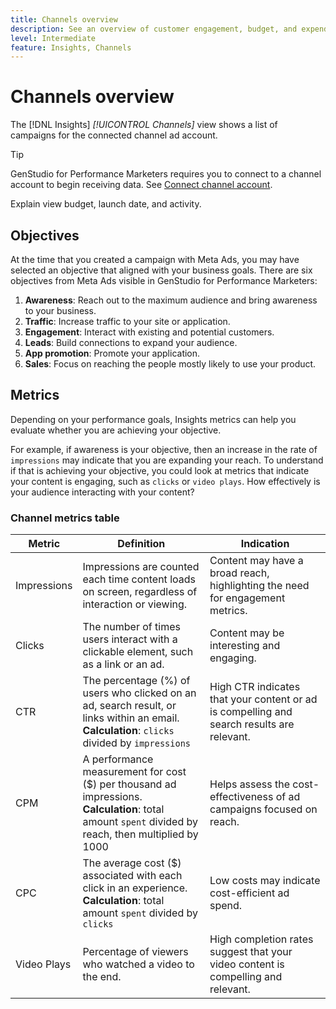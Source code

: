 ```yaml
---
title: Channels overview
description: See an overview of customer engagement, budget, and expenditures for marketing campaigns and asset performance in Adobe GenStudio for Performance Marketers.
level: Intermediate
feature: Insights, Channels
---
```


# Channels overview

The [!DNL Insights] _[!UICONTROL Channels]_ view shows a list of campaigns for the connected channel ad account.

>[!TIP]
>
>GenStudio for Performance Marketers requires you to connect to a channel account to begin receiving data. See [Connect channel account](connect-channel.md).

Explain view
budget, launch date, and activity.

## Objectives

At the time that you created a campaign with Meta Ads, you may have selected an objective that aligned with your business goals. There are six objectives from Meta Ads visible in GenStudio for Performance Marketers:

1. **Awareness**: Reach out to the maximum audience and bring awareness to your business.
1. **Traffic**: Increase traffic to your site or application.
1. **Engagement**: Interact with existing and potential customers.
1. **Leads**: Build connections to expand your audience.
1. **App promotion**: Promote your application.
1. **Sales**: Focus on reaching the people mostly likely to use your product.

## Metrics

Depending on your performance goals, Insights metrics can help you evaluate whether you are achieving your objective.

For example, if awareness is your objective, then an increase in the rate of `impressions` may indicate that you are expanding your reach. To understand if that is achieving your objective, you could look at metrics that indicate your content is engaging, such as `clicks` or `video plays`. How effectively is your audience interacting with your content? 

### Channel metrics table

| Metric      | Definition                    | Indication                       |
| ----------- | ----------------------------- | -------------------------------- |
| Impressions | Impressions are counted each time content loads on screen, regardless of interaction or viewing. | Content may have a broad reach, highlighting the need for engagement metrics. |
| Clicks      | The number of times users interact with a clickable element, such as a link or an ad. | Content may be interesting and engaging. |
| CTR         | The percentage (%) of users who clicked on an ad, search result, or links within an email.<br>**Calculation**: `clicks` divided by `impressions` | High CTR indicates that your content or ad is compelling and search results are relevant. |
| CPM         | A performance measurement for cost ($) per thousand ad impressions.<br>**Calculation**: total amount `spent` divided by reach, then multiplied by 1000  | Helps assess the cost-effectiveness of ad campaigns focused on reach. |
| CPC         | The average cost ($) associated with each click in an experience.<br>**Calculation**: total amount `spent` divided by `clicks` | Low costs may indicate cost-efficient ad spend. |
| Video Plays | Percentage of viewers who watched a video to the end. | High completion rates suggest that your video content is compelling and relevant. |
